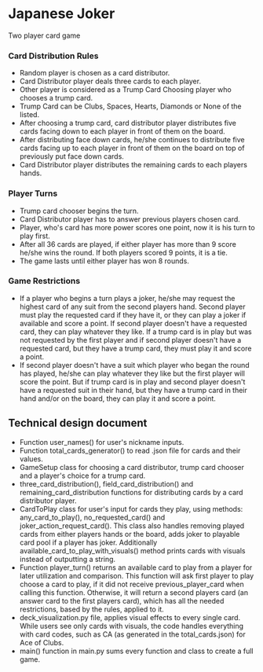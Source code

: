 # Japanese Joker
Two player card game

### Card Distribution Rules
* Random player is chosen as a card distributor.
* Card Distributor player deals three cards to each player.
* Other player is considered as a Trump Card Choosing player who chooses a trump card.
* Trump Card can be Clubs, Spaces, Hearts, Diamonds or None of the listed.
* After choosing a trump card, card distributor player distributes five cards facing down to each player in front of them on the board.
* After distributing face down cards, he/she continues to distribute five cards facing up to each player in front of them on the board on top of previously put face down cards.
* Card Distributor player distributes the remaining cards to each players hands.

### Player Turns
* Trump card chooser begins the turn.
* Card Distributor player has to answer previous players chosen card.
* Player, who's card has more power scores one point, now it is his turn to play first.
* After all 36 cards are played, if either player has more than 9 score he/she wins the round. If both players scored 9 points, it is a tie.
* The game lasts until either player has won 8 rounds.

### Game Restrictions
* If a player who begins a turn plays a joker, he/she may request the highest card of any suit from the second players hand. Second player must play the requested card if they have it, or they can play a joker if available and score a point. If second player doesn't have a requested card, they can play whatever they like. If a trump card is in play but was not requested by the first player and if second player doesn't have a requested card, but they have a trump card, they must play it and score a point.
* If second player doesn't have a suit which player who began the round has played, he/she can play whatever they like but the first player will score the point. But if trump card is in play and second player doesn't have a requested suit in their hand, but they have a trump card in their hand and/or on the board, they can play it and score a point.

## Technical design document
* Function user_names() for user's nickname inputs.
* Function total_cards_generator() to read .json file for cards and their values.
* GameSetup class for choosing a card distributor, trump card chooser and a player's choice for a trump card.
* three_card_distribution(), field_card_distribution() and remaining_card_distribution functions for distributing cards by a card distributor player.
* CardToPlay class for user's input for cards they play, using methods: any_card_to_play(), no_requested_card() and joker_action_request_card(). This class also handles removing played cards from either players hands or the board, adds joker to playable card pool if a player has joker. Additionally available_card_to_play_with_visuals() method prints cards with visuals instead of outputting a string.
* Function player_turn() returns an available card to play from a player for later utilization and comparison. This function will ask first player to play choose a card to play, if it did not receive previous_player_card when calling this function. Otherwise, it will return a second players card (an answer card to the first players card), which has all the needed restrictions, based by the rules, applied to it.
* deck_visualization.py file, applies visual effects to every single card. While users see only cards with visuals, the code handles everything with card codes, such as CA (as generated in the total_cards.json) for Ace of Clubs.
* main() function in main.py sums every function and class to create a full game.